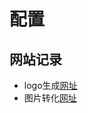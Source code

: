 # 配置


## 网站记录
- logo生成[网址](https://www.designevo.com/apps/logo/?name=especial-deer-icon) 
- 图片转化[网址](https://convertio.co/zh/download/8b3303f3e5a0a4faa26f0ef2a7eb1a683383bb/)